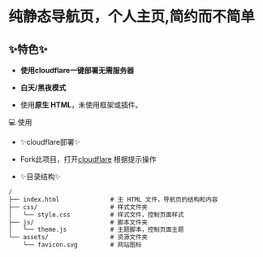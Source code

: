 

# 纯静态导航页，个人主页,简约而不简单

## ✨特色✨

- **使用cloudflare一键部署无需服务器**  
- **白天/黑夜模式**  


- 使用**原生 HTML**，未使用框架或插件。


💻 使用

- ✨cloudflare部署✨
- Fork此项目，打开[cloudflare](https://dash.cloudflare.com)  根据提示操作

- ✨目录结构✨

```markdown
/
├── index.html              # 主 HTML 文件，导航页的结构和内容
├── css/                    # 样式文件夹
│   └── style.css           # 样式文件，控制页面样式
├── js/                     # 脚本文件夹
│   └── theme.js            # 主题脚本，控制页面主题
└── assets/                 # 资源文件夹
    └── favicon.svg         # 网站图标
```



